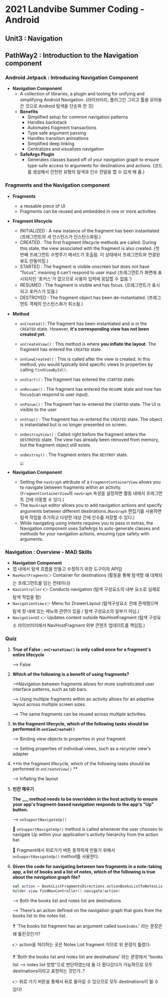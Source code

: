

# 2021 Landvibe Summer Coding - Android



## Unit3 : Navigation

## PathWay2 : Introduction to the Navigation component



### Android Jetpack : Introducing Navigation Component

- **Navigation Component**
  - A collection of libraries, a plugin and tooling for unifying and simplifying Android Navigation. (라이브러리, 플러그인 그리고 툴을 모아놓은 것으로 Android 탐색을 단순화 한 것)
  - **Benefits**
    - Simplified setup for common navigation patterns 
    - Handles backstack 
    - Automates fragment transactions
    - Type safe argument passing
    - Handles transition animations
    - Simplified deep linking
    - Centralizes and visualizes navigation
  - **SafeArgs Plugin**
    - Generates classes based off of your navigation graph to ensure type-safe access to arguments for destinations and actions. (코드를 생성해서 안전한 유형의 탐색과 인수 전달을 할 수 있게 해 줌.)

### Fragments and the Navigation component

- **Fragments**

  - a reusable piece of UI
  - Fragments can be reused and embedded in one or more activities

- **Fragment lifecycle**

  - INITIALIZED : A new instance of the fragment has been instantiated (프래그먼트의 새 인스턴스가 인스턴스화됨.)
  - CREATED : The first fragment lifecycle methods are called. During this state, the view associated with the fragment is also created. (첫 번째 프래그먼트 수명주기 메서드가 호출됨. 이 상태에서 프래그먼트와 연결된 뷰도 만들어짐.)
  - STARTED : The fragment is visible onscreen but does not have "focus", meaning it can't respond to user input (프래그먼트가 화면에 표시되지만 '포커스'가 없으므로 사용자 입력에 응답할 수 없음.')
  - RESUMED : The fragment is visible and has focus. (프래그먼트가 표시되고 포커스가 있음.)
  - DESTROYED : The fragment object has been de-instantiated. (프래그먼트 객체의 인스턴스화가 취소됨.)

- **Method**

  - `onCreated()`: The fragment has been instantiated and is in the `CREATED` state. However, **it's corresponding view has not been created yet.**

  - `onCreateView()` : This method is where **you inflate the layout**. The fragment has entered the `CREATED` state.

  - `onViewCreated()` : This is called after the view is created. In this method, you would typically bind specific views to properties by calling `findViewById()`.

  - `onStart()` : The fragment has entered the `STARTED` state.

  - `onResume()` : The fragment has entered the `RESUME` state and now has focus(can respond to user input).

  - `onPasue()` : The fragment has re-entered the `STARTED` state. The UI is visible to the user

  - `onStop()` : The fragment has re-entered the `CREATED` state. The object is instantiated but is no longer presented on screen.

  - `onDestroyView()` : Called right before the fragment enters the `DESTROYED` state. The view has already been removed from memory, but the fragment object still exists.

  - `onDestroy()` : The fragment enters the `DESTROY` state.

    <img src="img\Unit3-Pathway2-1_장유진.png" style="zoom:70%;" />

- **Navigation Component**

  - Setting the `navGraph` attribute of a `FragmentContainerView` allows you to navigate between fragments within an activity. (`FragmentContainerView`의 `navGraph` 속성을 설정하면 활동 내에서 프래그먼트 간에 이동할 수 있다.)
  - The `NavGraph` editor allows you to add navigation actions and specify arguments between different destinations.(`NavGraph` 편집기를 사용하면 탐색 작업을 추가하고 다양한 대상 간에 인수를 저장할 수 있다.)
  - While navigating using  intents requires you to pass in extras, the Navigation component uses SafeArgs to auto-generate classes and methods for your navigation actions, ensuring type safety with arguments.

### Navigation : Overview - MAD Skills

- **Navigation Component**
- 앱 내에서 탐색 흐름을 만들고 수정하기 위한 도구이자 API임
- `NavHostFragment`:point_right: Container for destinations (활동을 통해 탐색할 떄 대체되는 프래그먼트를 담는 컨테이너)
- `NavController` :point_right: Conducts navigation (탐색 구성요소의 내부 요소로 실제로 탐색 작업을 함)
- `NavigationView` :point_right: Menu for DrawerLayout (탐색구성요소 전에 존재했으며 탐색 창 내에 있는 메뉴와 관련이 있음 / 탐색 구성요소의 일부가 아님.)
- `NavigationUI` :point_right: Updates content outside NavHostFragment (탐색 구성요소 라이브러리에서 NavHostFragment 외부 콘텐츠 업데이트를 책임짐.)


### Quiz

1. **True of False : `onCreateView()` is only called once for a fragment's entire lifecycle**

   --> False
   
2. **Which of the following is a benefit of using fragments?**

   -->Navigation between fragments allows for more sophisticated user interface patterns, such as tab bars.
   
   --> Using multiple fragments within an activity allows for an adaptive layout across multiple screen sizes.
   
   --> The same fragments can be reused across multiple activities.

3. **In the fragment lifecycle, which of the following tasks should be performed in `onViewCreated()`**

   --> Binding view objects to properties in your fragment

   --> Setting properties of individual views, such as a recycler view's adapter

4. **In the fragment lifecycle, which of the following tasks should be performed in `onCreateView()` ** 

   --> Inflating the layout

5. **빈칸 채우기**

   **The ___ method needs to be overridden in the host activity to ensure your app's fragment-based navigation responds to the app's "Up" button.**

   --> `onSupportNavigateUp()`

   :pencil: `onSupportNavigateUp()` method is called whenever the user chooses to navigate Up within your application's activity hierarchy from the action bar.

   :pencil: Fragment에서 뒤로가기 버튼 동작하게 만들기 위해서 `onSupportNavigateUp()` method를 사용한다.

6. **Given the code for navigating between two fragments in a note-taking app, a list of books and a list of notes, which of the following is true about the navigation graph file?**

   ```kotlin
   val action = BooksListFragmentsDirections.actionBooksListToNotesList(bookIndex = index)
   holder.view.findNavController().navigate(action)
   ```

   --> Both the books list and notes list are destinations

   --> There's an action defined on the navigation graph that goes from the books list to the notes list.

   :question: 'The books list fragment has an argument called `bookIndex`.' 라는 문장은 왜 틀린것인가?

   :point_right: action을 처리하는 곳은 Notes List fragment 이므로 위 문장이 틀렸다.
   
   
   
   :question: 'Both the books list and notes list are destinations' 라는 문장에서 "books list --> notes list 방향"으로 판단하였는데 둘 다 왔다갔다가 가능하므로 모두 destinations이라고 표현하는 것인가..?
   
   :point_right: 뒤로 가기 버튼을 통해서 뒤로 돌아갈 수 있으므로 모두 destinations이 될 수 있다!
